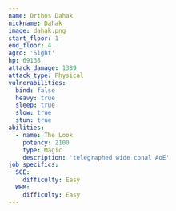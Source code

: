 ```yaml
---
name: Orthos Dahak
nickname: Dahak
image: dahak.png
start_floor: 1
end_floor: 4
agro: 'Sight'
hp: 69138
attack_damage: 1389
attack_type: Physical
vulnerabilities:
  bind: false
  heavy: true
  sleep: true
  slow: true
  stun: true
abilities:
  - name: The Look
    potency: 2100
    type: Magic
    description: 'telegraphed wide conal AoE'
job_specifics:
  SGE:
    difficulty: Easy
  WHM:
    difficulty: Easy
---
```

